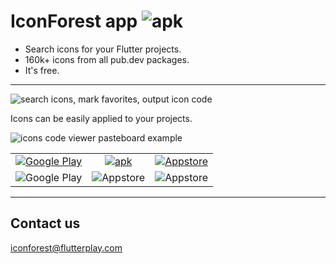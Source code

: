 # IconForest app <img alt="apk" src="https://raw.githubusercontent.com/iconforest/icon_forest/main/readme_images/logo.png"/>

- Search icons for your Flutter projects.
- 160k+ icons from all pub.dev packages.
- It's free.

---

<img alt="search icons, mark favorites, output icon code" src="https://raw.githubusercontent.com/iconforest/icon_forest/main/readme_images/demo.gif" />


Icons can be easily applied to your projects.

![icons code viewer pasteboard example](https://raw.githubusercontent.com/iconforest/icon_forest/main/readme_images/codeviewer_snapshot.png)


<table>
  <tbody>
    <tr>
      <td align="center">
        <a
          href="https://play.google.com/store/apps/details?id=com.flutterplay.iconforest"
          ><img
            alt="Google Play"
            src="https://raw.githubusercontent.com/iconforest/icon_forest/main/readme_images/download/googleplay.png"
        /></a>
      </td>
      <td align="center">
        <a href="https://iconforest.flutterplay.com/download/android.php"
          ><img
            alt="apk"
            src="https://raw.githubusercontent.com/iconforest/icon_forest/main/readme_images/download/apk.png"
        /></a>
      </td>
      <td align="center">
        <a href="https://apps.apple.com/app/iconforest/id1626186092"
          ><img
            alt="Appstore"
            src="https://raw.githubusercontent.com/iconforest/icon_forest/main/readme_images/download/appstore.png"
        /></a>
      </td>
    </tr>
    <tr>
      <td align="center">
        <img
          alt="Google Play"
          src="https://raw.githubusercontent.com/iconforest/icon_forest/main/readme_images/qr/qr_googleplay.png"
        />
      </td>
      <td align="center">
        <img
          alt="Appstore"
          src="https://raw.githubusercontent.com/iconforest/icon_forest/main/readme_images/qr/qr_apk.png"
        />
      </td>
      <td align="center">
        <img
          alt="Appstore"
          src="https://raw.githubusercontent.com/iconforest/icon_forest/main/readme_images/qr/qr_appstore.png"
        />
      </td>
    </tr>
  </tbody>
</table>

---
## Contact us
<a href="mailto:iconforest@flutterplay.com">iconforest@flutterplay.com</a>



